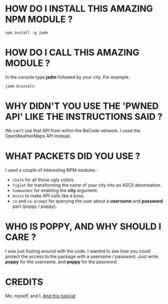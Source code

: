# HOW DO I INSTALL THIS AMAZING NPM MODULE ?
```console
npm install -g jadm
```

# HOW DO I CALL THIS AMAZING MODULE ?
In the console type **jadm** followed by your city.
For example:
```console
jadm brussels
```

# WHY DIDN'T YOU USE THE 'PWNED API' LIKE THE INSTRUCTIONS SAID ?
We can't use that API from within the BeCode network. I used the OpenWeatherMaps API instead.

# WHAT PACKETS DID YOU USE ?
I used a couple of interesting NPM modules :
- `chalk` for all those ugly colors.
- `figlet` for transforming the name of your city into an ASCII abomination.
- `Commander` for enabling the **city** argument.
- `Axios` to make API calls like a boss.
- `co` and `co-prompt` for querying the user about a **username** and **password** part (poppy / poppy).

# WHO IS POPPY, AND WHY SHOULD I CARE ?
I was just fooling around with the code. I wanted to see how you could protect the access to the package with a username / password. Just write **poppy** for the username, and **poppy** for the password.

# CREDITS
Me, myself, and I. [And this tutorial](https://blog.developer.atlassian.com/scripting-with-node/)
